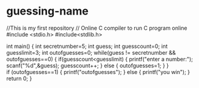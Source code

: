 # guessing-name
//This is my first repository
// Online C compiler to run C program online
#include <stdio.h>
#include<stdlib.h>

int main()
{
int secretnumber=5;
int guess;
int guesscount=0;
int guesslimit=3;
int outofguesses=0;
while(guess != secretnumber && outofguesses==0)
{
    if(guesscount<guesslimit)
    {
    printf("enter a number:");
    scanf("%d",&guess);
    guesscount++;
    }
    else
    {
        outofguesses=1;
    }
}    
if (outofguesses==1)
{
    printf("outofguesses");
}
else
{
printf("you win");
}
return 0;
}
